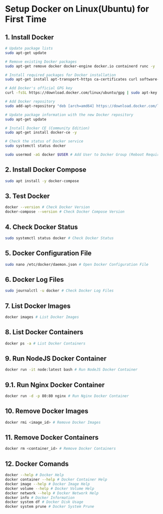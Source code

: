 # Setup Docker on Linux(Ubuntu) for First Time

## 1. Install Docker
```bash
# Update package lists
sudo apt-get update

# Remove existing Docker packages
sudo apt-get remove docker docker-engine docker.io containerd runc -y

# Install required packages for Docker installation
sudo apt-get install apt-transport-https ca-certificates curl software-properties-common -y

# Add Docker's official GPG key
curl -fsSL https://download.docker.com/linux/ubuntu/gpg | sudo apt-key add -

# Add Docker repository
sudo add-apt-repository "deb [arch=amd64] https://download.docker.com/linux/ubuntu focal stable"

# Update package information with the new Docker repository
sudo apt-get update

# Install Docker CE (Community Edition)
sudo apt-get install docker-ce -y

# Check the status of Docker service
sudo systemctl status docker

sudo usermod -aG docker $USER # Add User to Docker Group (Reboot Required) 
```

## 2. Install Docker Compose
```bash
sudo apt install -y docker-compose
```

## 3. Test Docker
```bash
docker --version # Check Docker Version
docker-compose --version # Check Docker Compose Version
```

## 4. Check Docker Status
```bash
sudo systemctl status docker # Check Docker Status
```


## 5. Docker Configuration File
```bash
sudo nano /etc/docker/daemon.json # Open Docker Configuration File
```

## 6. Docker Log Files
```bash
sudo journalctl -u docker # Check Docker Log Files
```

## 7. List Docker Images
```bash
docker images # List Docker Images
```

## 8. List Docker Containers
```bash
docker ps -a # List Docker Containers
```

## 9. Run NodeJS Docker Container
```bash
docker run -it node:latest bash # Run NodeJS Docker Container
```
## 9.1. Run Nginx Docker Container
```bash
docker run -d -p 80:80 nginx # Run Nginx Docker Container
```

## 10. Remove Docker Images
```bash
docker rmi <image_id> # Remove Docker Images
```

## 11. Remove Docker Containers
```bash
docker rm <container_id> # Remove Docker Containers
```

## 12. Docker Comands
```bash
docker --help # Docker Help
docker container --help # Docker Container Help
docker image --help # Docker Image Help
docker volume --help # Docker Volume Help
docker network --help # Docker Network Help
docker info # Docker Information
docker system df # Docker Disk Usage
docker system prune # Docker System Prune
```
